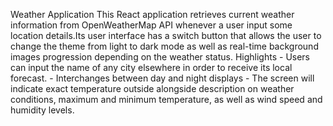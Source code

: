 Weather Application This React application retrieves current weather information from OpenWeatherMap API whenever a user input some location details.Its user interface has a switch button that allows the user to change the theme from light to dark mode as well as real-time background images progression depending on the weather status. Highlights - Users can input the name of any city elsewhere in order to receive its local forecast. - Interchanges between day and night displays - The screen will indicate exact temperature outside alongside description on weather conditions, maximum and minimum temperature, as well as wind speed and humidity levels.